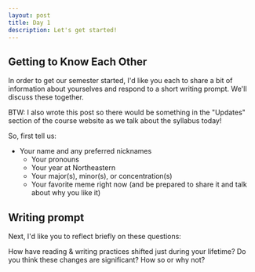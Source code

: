 ```yaml
---
layout: post
title: Day 1
description: Let's get started!
---
```


## Getting to Know Each Other

In order to get our semester started, I'd like you each to share a bit of information about yourselves and respond to a short writing prompt. We'll discuss these together. 

BTW: I also wrote this post so there would be something in the "Updates" section of the course website as we talk about the syllabus today!

So, first tell us:

+ Your name and any preferred nicknames
	+ Your pronouns
	+ Your year at Northeastern
	+ Your major(s), minor(s), or concentration(s)
	+ Your favorite meme right now (and be prepared to share it and talk about why you like it)

## Writing prompt

Next, I'd like you to reflect briefly on these questions:

How have reading & writing practices shifted just during your lifetime? Do you think these changes are significant? How so or why not? 